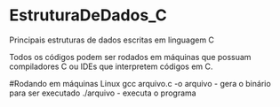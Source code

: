 # EstruturaDeDados_C
Principais estruturas de dados escritas em linguagem C


Todos os códigos podem ser rodados em máquinas que possuam compiladores C ou IDEs que interpretem códigos em C.

#Rodando em máquinas Linux
gcc arquivo.c -o arquivo - gera o binário para ser executado
./arquivo - executa o programa
